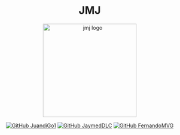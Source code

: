 <div align="center">
  <h1>
    JMJ
  </h1>

<img src="img/logos/jmj blanco.svgo" alt="jmj logo" width="250"/>


[![GitHub JuandiGo1](https://img.shields.io/badge/by-JuandiGo1-red)](https://github.com/JuandiGo1)
[![GitHub JaymedDLC](https://img.shields.io/badge/by-JaymedDLC-green)](https://github.com/JaymeDDLC)
[![GitHub FernandoMVG](https://img.shields.io/badge/by-FernandoMVG-purple)]((https://github.com/FernandoMVG))

</div>
